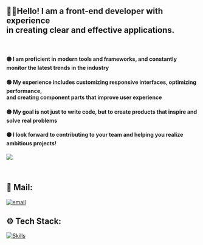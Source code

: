 ## 🙋‍♂️Hello! I am a front-end developer with experience <br>in creating clear and effective applications.
<br>

#### 🟣 I am proficient in modern tools and frameworks, and constantly monitor the latest trends in the industry <br>

#### 🟢 My experience includes customizing responsive interfaces, optimizing performance, <br> and creating component parts that improve user experience <br>

#### 🟡 My goal is not just to write code, but to create products that inspire and solve real problems

#### 🟠 I look forward to contributing to your team and helping you realize ambitious projects!

![](https://github-contributor-stats.vercel.app/api?username=thermojam&limit=5&theme=neon&combine_all_yearly_contributions=true)

<br>

## 📨 Mail:
[![email](https://img.shields.io/badge/Email-D14836?logo=gmail&logoColor=white)](mailto:nmensky@gmail.com)

## ⚙️ Tech Stack:
[![Skills](https://skillicons.dev/icons?i=html,css,js,react,ts,git,nodejs,webpack,vite)](https://skillicons.dev)
